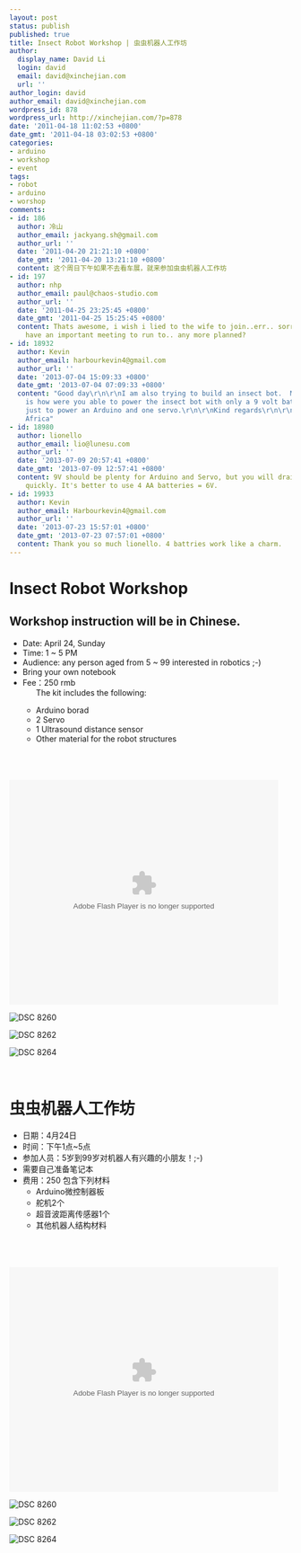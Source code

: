 ```yaml
---
layout: post
status: publish
published: true
title: Insect Robot Workshop | 虫虫机器人工作坊
author:
  display_name: David Li
  login: david
  email: david@xinchejian.com
  url: ''
author_login: david
author_email: david@xinchejian.com
wordpress_id: 878
wordpress_url: http://xinchejian.com/?p=878
date: '2011-04-18 11:02:53 +0800'
date_gmt: '2011-04-18 03:02:53 +0800'
categories:
- arduino
- workshop
- event
tags:
- robot
- arduino
- worshop
comments:
- id: 186
  author: 冷山
  author_email: jackyang.sh@gmail.com
  author_url: ''
  date: '2011-04-20 21:21:10 +0800'
  date_gmt: '2011-04-20 13:21:10 +0800'
  content: 这个周日下午如果不去看车展，就来参加虫虫机器人工作坊
- id: 197
  author: nhp
  author_email: paul@chaos-studio.com
  author_url: ''
  date: '2011-04-25 23:25:45 +0800'
  date_gmt: '2011-04-25 15:25:45 +0800'
  content: Thats awesome, i wish i lied to the wife to join..err.. sorry honey, i
    have an important meeting to run to.. any more planned?
- id: 18932
  author: Kevin
  author_email: harbourkevin4@gmail.com
  author_url: ''
  date: '2013-07-04 15:09:33 +0800'
  date_gmt: '2013-07-04 07:09:33 +0800'
  content: "Good day\r\n\r\nI am also trying to build an insect bot.  My question
    is how were you able to power the insect bot with only a 9 volt battery.  Im strugling
    just to power an Arduino and one servo.\r\n\r\nKind regards\r\n\r\nKevin\r\nSouth
    Africa"
- id: 18980
  author: lionello
  author_email: lio@lunesu.com
  author_url: ''
  date: '2013-07-09 20:57:41 +0800'
  date_gmt: '2013-07-09 12:57:41 +0800'
  content: 9V should be plenty for Arduino and Servo, but you will drain the battery
    quickly. It's better to use 4 AA batteries = 6V.
- id: 19933
  author: Kevin
  author_email: Harbourkevin4@gmail.com
  author_url: ''
  date: '2013-07-23 15:57:01 +0800'
  date_gmt: '2013-07-23 07:57:01 +0800'
  content: Thank you so much lionello. 4 battries work like a charm.
---
```

<p><!--:en--></p>
<h1>Insect Robot Workshop</h1></p>
<h2>Workshop instruction will be in Chinese.</h2></p>
<ul>
<li>Date: April 24, Sunday</li>
<li>Time: 1 ~ 5 PM</li>
<li>Audience: any person aged from 5 ~ 99 interested in robotics ;-)</li>
<li>Bring your own notebook</li>
<li>Fee：250 rmb
<ul>
The kit includes the following:</p>
<li>Arduino borad</li>
<li>2 Servo</li>
<li>1 Ultrasound distance sensor</li>
<li>Other material for the robot structures</li><br />
</ul><br />
</li><br />
</ul></p>
<p><embed src='http://player.youku.com/player.php/sid/XMjU5ODIyMjAw/v.swf' quality='high' width='480' height='400' align='middle' allowScriptAccess='sameDomain' type='application/x-shockwave-flash'></embed></p></p>
<p><img style="display:block; margin-left:auto; margin-right:auto;" src="/uploads/2011/04/DSC_8260.jpg" alt="DSC 8260" title="DSC_8260.JPG" border="0"/></p></p>
<p><img style="display:block; margin-left:auto; margin-right:auto;" src="/uploads/2011/04/DSC_8262.jpg" alt="DSC 8262" title="DSC_8262.JPG" border="0"/></p></p>
<p><img style="display:block; margin-left:auto; margin-right:auto;" src="/uploads/2011/04/DSC_8264.jpg" alt="DSC 8264" title="DSC_8264.JPG" border="0"/></p></p>
<p><!--:--><br />
<!--:zh--></p>
<h1>虫虫机器人工作坊</h1></p>
<ul>
<li>日期：4月24日</li>
<li>时间：下午1点~5点</li>
<li>参加人员：5岁到99岁对机器人有兴趣的小朋友！;-) </li>
<li>需要自己准备笔记本</li>
<li>费用：250 包含下列材料
<ul>
<li>Arduino微控制器板</li>
<li>舵机2个</li>
<li>超音波距离传感器1个</li>
<li>其他机器人结构材料</li><br />
</ul><br />
</li><br />
</ul></p>
<p><embed src='http://player.youku.com/player.php/sid/XMjU5ODIyMjAw/v.swf' quality='high' width='480' height='400' align='middle' allowScriptAccess='sameDomain' type='application/x-shockwave-flash'></embed></p></p>
<p><img style="display:block; margin-left:auto; margin-right:auto;" src="/uploads/2011/04/DSC_8260.jpg" alt="DSC 8260" title="DSC_8260.JPG" border="0"/></p></p>
<p><img style="display:block; margin-left:auto; margin-right:auto;" src="/uploads/2011/04/DSC_8262.jpg" alt="DSC 8262" title="DSC_8262.JPG" border="0"/></p></p>
<p><img style="display:block; margin-left:auto; margin-right:auto;" src="/uploads/2011/04/DSC_8264.jpg" alt="DSC 8264" title="DSC_8264.JPG" border="0"/></p></p>
<p><!--:--></p>
